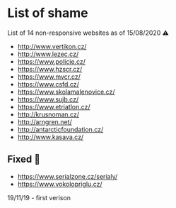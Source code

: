 # List of shame
List of 14 non-responsive websites as of 15/08/2020 ⚠️

* http://www.vertikon.cz/
* http://www.lezec.cz/
* https://www.policie.cz/
* https://www.hzscr.cz/
* https://www.mvcr.cz/
* https://www.csfd.cz/
* https://www.skolamalenovice.cz/
* https://www.sujb.cz/
* https://www.etriatlon.cz/
* http://krusnoman.cz/
* http://arngren.net/
* http://antarcticfoundation.cz/
* http://www.kasava.cz/


## Fixed 🙂
* https://www.serialzone.cz/serialy/
* https://www.vokolopriglu.cz/

19/11/19 - first verison
